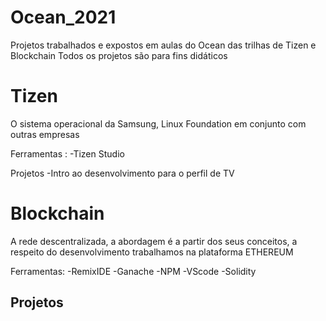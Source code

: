 # Ocean_2021
Projetos trabalhados e expostos em aulas do Ocean das trilhas de Tizen e Blockchain
Todos os projetos são para fins didáticos

# Tizen
O sistema operacional da Samsung, Linux Foundation em conjunto com outras empresas

Ferramentas : 
  -Tizen Studio

Projetos
  -Intro ao desenvolvimento para o perfil de TV

# Blockchain
A rede descentralizada, a abordagem é a partir dos seus conceitos, a respeito do desenvolvimento trabalhamos na plataforma ETHEREUM

Ferramentas:
-RemixIDE
-Ganache
-NPM
-VScode
-Solidity

Projetos
 -


